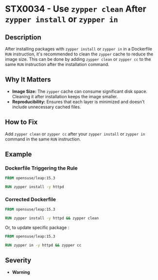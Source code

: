 # STX0034 - Use `zypper clean` After `zypper install` or `zypper in`

## Description

After installing packages with `zypper install` or `zypper in` in a Dockerfile `RUN` instruction, it's recommended to clean the `zypper` cache to reduce the image size. This can be done by adding `zypper clean` or `zypper cc` to the same `RUN` instruction after the installation command.

## Why It Matters

-   **Image Size:** The `zypper` cache can consume significant disk space. Cleaning it after installation keeps the image smaller.
-   **Reproducibility:** Ensures that each layer is minimized and doesn't include unnecessary cached files.

## How to Fix

Add `zypper clean` or `zypper cc` after your `zypper install` or `zypper in` command in the same `RUN` instruction.

## Example

### Dockerfile Triggering the Rule

```dockerfile
FROM opensuse/leap:15.3

RUN zypper install -y httpd
```

### Corrected Dockerfile

```dockerfile
FROM opensuse/leap:15.3

RUN zypper install -y httpd && zypper clean
```

Or, to update specific package : 

```dockerfile
FROM opensuse/leap:15.3

RUN zypper in -y httpd && zypper cc
```

## Severity

  - **Warning**